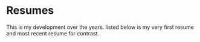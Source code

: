 # Resumes

This is my development over the years. listed below is my very first resume and most recent resume for contrast. 


